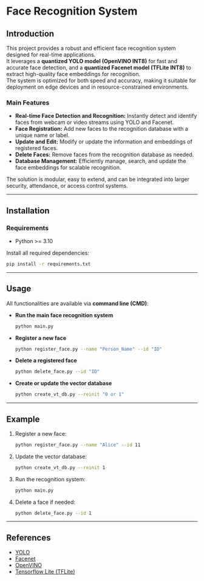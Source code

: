 # Face Recognition System

## Introduction

This project provides a robust and efficient face recognition system designed for real-time applications.  
It leverages a **quantized YOLO model (OpenVINO INT8)** for fast and accurate face detection, and a **quantized Facenet model (TFLite INT8)** to extract high-quality face embeddings for recognition.  
The system is optimized for both speed and accuracy, making it suitable for deployment on edge devices and in resource-constrained environments.

### Main Features
- **Real-time Face Detection and Recognition:** Instantly detect and identify faces from webcam or video streams using YOLO and Facenet.  
- **Face Registration:** Add new faces to the recognition database with a unique name or label.  
- **Update and Edit:** Modify or update the information and embeddings of registered faces.  
- **Delete Faces:** Remove faces from the recognition database as needed.  
- **Database Management:** Efficiently manage, search, and update the face embeddings for scalable recognition.  

The solution is modular, easy to extend, and can be integrated into larger security, attendance, or access control systems.

---

## Installation

### Requirements
- Python >= 3.10

Install all required dependencies:
```bash
pip install -r requirements.txt
````

---

## Usage

All functionalities are available via **command line (CMD)**:

* **Run the main face recognition system**

  ```bash
  python main.py
  ```

* **Register a new face**

  ```bash
  python register_face.py --name "Person_Name" --id "ID"
  ```

* **Delete a registered face**

  ```bash
  python delete_face.py --id "ID"
  ```

* **Create or update the vector database**

  ```bash
  python create_vt_db.py --reinit "0 or 1"
  ```

---

## Example 

1. Register a new face:

   ```bash
   python register_face.py --name "Alice" --id 11
   ```

2. Update the vector database:

   ```bash
   python create_vt_db.py --reinit 1
   ```

3. Run the recognition system:

   ```bash
   python main.py
   ```

4. Delete a face if needed:

   ```bash
   python delete_face.py --id 1
   ```

---

## References

* [YOLO](https://github.com/ultralytics/ultralytics)
* [Facenet](https://github.com/davidsandberg/facenet)
* [OpenVINO](https://docs.openvino.ai/)
* [Tensorflow Lite (TFLite)](https://www.tensorflow.org/lite)
